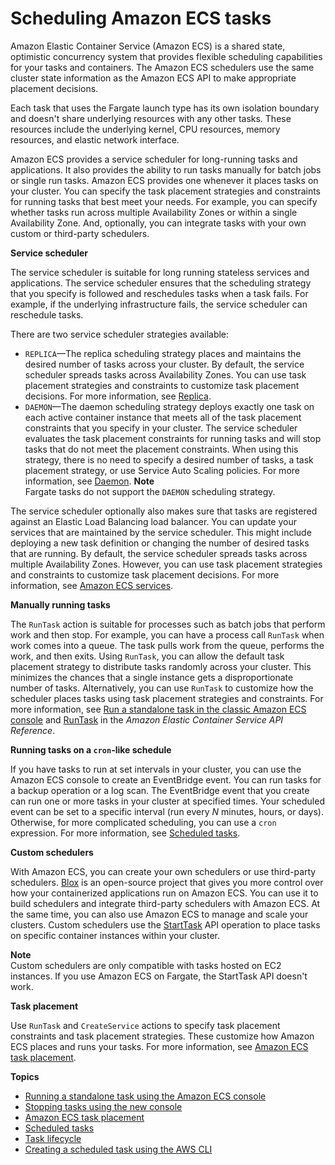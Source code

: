 # Scheduling Amazon ECS tasks<a name="scheduling_tasks"></a>

Amazon Elastic Container Service \(Amazon ECS\) is a shared state, optimistic concurrency system that provides flexible scheduling capabilities for your tasks and containers\. The Amazon ECS schedulers use the same cluster state information as the Amazon ECS API to make appropriate placement decisions\.

Each task that uses the Fargate launch type has its own isolation boundary and doesn't share underlying resources with any other tasks\. These resources include the underlying kernel, CPU resources, memory resources, and elastic network interface\.

Amazon ECS provides a service scheduler for long\-running tasks and applications\. It also provides the ability to run tasks manually for batch jobs or single run tasks\. Amazon ECS provides one whenever it places tasks on your cluster\. You can specify the task placement strategies and constraints for running tasks that best meet your needs\. For example, you can specify whether tasks run across multiple Availability Zones or within a single Availability Zone\. And, optionally, you can integrate tasks with your own custom or third\-party schedulers\.

**Service scheduler**

The service scheduler is suitable for long running stateless services and applications\. The service scheduler ensures that the scheduling strategy that you specify is followed and reschedules tasks when a task fails\. For example, if the underlying infrastructure fails, the service scheduler can reschedule tasks\.

There are two service scheduler strategies available:
+ `REPLICA`—The replica scheduling strategy places and maintains the desired number of tasks across your cluster\. By default, the service scheduler spreads tasks across Availability Zones\. You can use task placement strategies and constraints to customize task placement decisions\. For more information, see [Replica](ecs_services.md#service_scheduler_replica)\.
+ `DAEMON`—The daemon scheduling strategy deploys exactly one task on each active container instance that meets all of the task placement constraints that you specify in your cluster\. The service scheduler evaluates the task placement constraints for running tasks and will stop tasks that do not meet the placement constraints\. When using this strategy, there is no need to specify a desired number of tasks, a task placement strategy, or use Service Auto Scaling policies\. For more information, see [Daemon](ecs_services.md#service_scheduler_daemon)\.
**Note**  
Fargate tasks do not support the `DAEMON` scheduling strategy\.

The service scheduler optionally also makes sure that tasks are registered against an Elastic Load Balancing load balancer\. You can update your services that are maintained by the service scheduler\. This might include deploying a new task definition or changing the number of desired tasks that are running\. By default, the service scheduler spreads tasks across multiple Availability Zones\. However, you can use task placement strategies and constraints to customize task placement decisions\. For more information, see [Amazon ECS services](ecs_services.md)\.

**Manually running tasks**

The `RunTask` action is suitable for processes such as batch jobs that perform work and then stop\. For example, you can have a process call `RunTask` when work comes into a queue\. The task pulls work from the queue, performs the work, and then exits\. Using `RunTask`, you can allow the default task placement strategy to distribute tasks randomly across your cluster\. This minimizes the chances that a single instance gets a disproportionate number of tasks\. Alternatively, you can use `RunTask` to customize how the scheduler places tasks using task placement strategies and constraints\. For more information, see [Run a standalone task in the classic Amazon ECS console](ecs_run_task.md) and [RunTask](https://docs.aws.amazon.com/AmazonECS/latest/APIReference/API_RunTask.html) in the *Amazon Elastic Container Service API Reference*\.

**Running tasks on a `cron`\-like schedule**

If you have tasks to run at set intervals in your cluster, you can use the Amazon ECS console to create an EventBridge event\. You can run tasks for a backup operation or a log scan\. The EventBridge event that you create can run one or more tasks in your cluster at specified times\. Your scheduled event can be set to a specific interval \(run every *N* minutes, hours, or days\)\. Otherwise, for more complicated scheduling, you can use a `cron` expression\. For more information, see [Scheduled tasks](scheduled_tasks.md)\.

**Custom schedulers**

With Amazon ECS, you can create your own schedulers or use third\-party schedulers\. [Blox](https://blox.github.io/) is an open\-source project that gives you more control over how your containerized applications run on Amazon ECS\. You can use it to build schedulers and integrate third\-party schedulers with Amazon ECS\. At the same time, you can also use Amazon ECS to manage and scale your clusters\. Custom schedulers use the [StartTask](https://docs.aws.amazon.com/AmazonECS/latest/APIReference/API_StartTask.html) API operation to place tasks on specific container instances within your cluster\. 

**Note**  
Custom schedulers are only compatible with tasks hosted on EC2 instances\. If you use Amazon ECS on Fargate, the StartTask API doesn't work\.

**Task placement**

Use `RunTask` and `CreateService` actions to specify task placement constraints and task placement strategies\. These customize how Amazon ECS places and runs your tasks\. For more information, see [Amazon ECS task placement](task-placement.md)\.

**Topics**
+ [Running a standalone task using the Amazon ECS console](ecs_run_task-v2.md)
+ [Stopping tasks using the new console](stop-task-console-v2.md)
+ [Amazon ECS task placement](task-placement.md)
+ [Scheduled tasks](scheduled_tasks.md)
+ [Task lifecycle](task-lifecycle.md)
+ [Creating a scheduled task using the AWS CLI](scheduled_tasks_cli_tutorial.md)